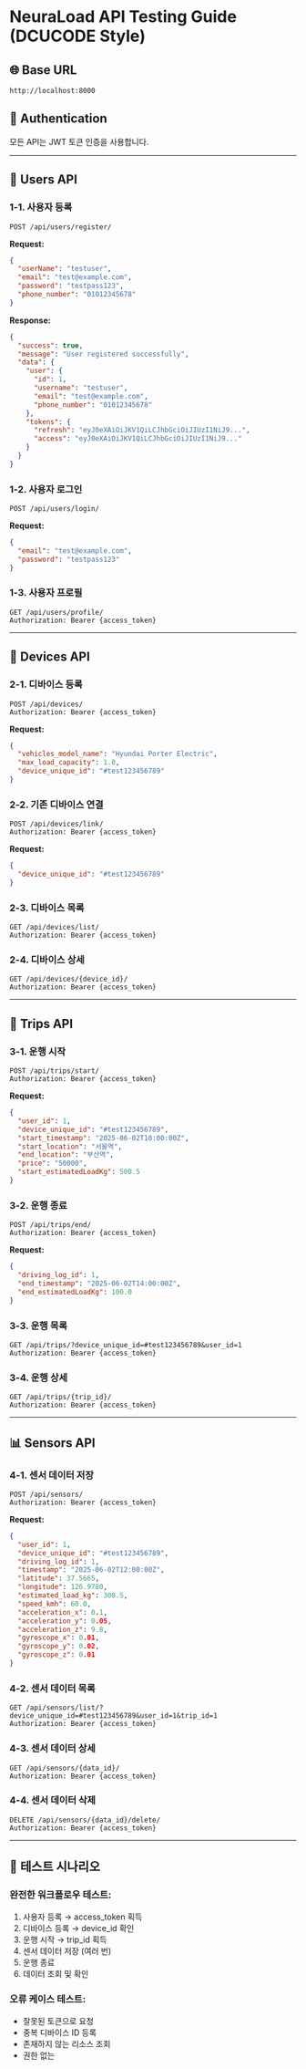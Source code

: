 # NeuraLoad API Testing Guide (DCUCODE Style)

## 🌐 Base URL
```
http://localhost:8000
```

## 🔑 Authentication
모든 API는 JWT 토큰 인증을 사용합니다.

---

## 👤 Users API

### 1-1. 사용자 등록
```
POST /api/users/register/
```

**Request:**
```json
{
  "userName": "testuser",
  "email": "test@example.com",
  "password": "testpass123",
  "phone_number": "01012345678"
}
```

**Response:**
```json
{
  "success": true,
  "message": "User registered successfully",
  "data": {
    "user": {
      "id": 1,
      "username": "testuser",
      "email": "test@example.com",
      "phone_number": "01012345678"
    },
    "tokens": {
      "refresh": "eyJ0eXAiOiJKV1QiLCJhbGciOiJIUzI1NiJ9...",
      "access": "eyJ0eXAiOiJKV1QiLCJhbGciOiJIUzI1NiJ9..."
    }
  }
}
```

### 1-2. 사용자 로그인
```
POST /api/users/login/
```

**Request:**
```json
{
  "email": "test@example.com",
  "password": "testpass123"
}
```

### 1-3. 사용자 프로필
```
GET /api/users/profile/
Authorization: Bearer {access_token}
```

---

## 🚛 Devices API

### 2-1. 디바이스 등록
```
POST /api/devices/
Authorization: Bearer {access_token}
```

**Request:**
```json
{
  "vehicles_model_name": "Hyundai Porter Electric",
  "max_load_capacity": 1.0,
  "device_unique_id": "#test123456789"
}
```

### 2-2. 기존 디바이스 연결
```
POST /api/devices/link/
Authorization: Bearer {access_token}
```

**Request:**
```json
{
  "device_unique_id": "#test123456789"
}
```

### 2-3. 디바이스 목록
```
GET /api/devices/list/
Authorization: Bearer {access_token}
```

### 2-4. 디바이스 상세
```
GET /api/devices/{device_id}/
Authorization: Bearer {access_token}
```

---

## 🚗 Trips API

### 3-1. 운행 시작
```
POST /api/trips/start/
Authorization: Bearer {access_token}
```

**Request:**
```json
{
  "user_id": 1,
  "device_unique_id": "#test123456789",
  "start_timestamp": "2025-06-02T10:00:00Z",
  "start_location": "서울역",
  "end_location": "부산역",
  "price": "50000",
  "start_estimatedLoadKg": 500.5
}
```

### 3-2. 운행 종료
```
POST /api/trips/end/
Authorization: Bearer {access_token}
```

**Request:**
```json
{
  "driving_log_id": 1,
  "end_timestamp": "2025-06-02T14:00:00Z",
  "end_estimatedLoadKg": 100.0
}
```

### 3-3. 운행 목록
```
GET /api/trips/?device_unique_id=#test123456789&user_id=1
Authorization: Bearer {access_token}
```

### 3-4. 운행 상세
```
GET /api/trips/{trip_id}/
Authorization: Bearer {access_token}
```

---

## 📊 Sensors API

### 4-1. 센서 데이터 저장
```
POST /api/sensors/
Authorization: Bearer {access_token}
```

**Request:**
```json
{
  "user_id": 1,
  "device_unique_id": "#test123456789",
  "driving_log_id": 1,
  "timestamp": "2025-06-02T12:00:00Z",
  "latitude": 37.5665,
  "longitude": 126.9780,
  "estimated_load_kg": 300.5,
  "speed_kmh": 60.0,
  "acceleration_x": 0.1,
  "acceleration_y": 0.05,
  "acceleration_z": 9.8,
  "gyroscope_x": 0.01,
  "gyroscope_y": 0.02,
  "gyroscope_z": 0.01
}
```

### 4-2. 센서 데이터 목록
```
GET /api/sensors/list/?device_unique_id=#test123456789&user_id=1&trip_id=1
Authorization: Bearer {access_token}
```

### 4-3. 센서 데이터 상세
```
GET /api/sensors/{data_id}/
Authorization: Bearer {access_token}
```

### 4-4. 센서 데이터 삭제
```
DELETE /api/sensors/{data_id}/delete/
Authorization: Bearer {access_token}
```

---

## 🎯 테스트 시나리오

### 완전한 워크플로우 테스트:
1. 사용자 등록 → access_token 획득
2. 디바이스 등록 → device_id 확인
3. 운행 시작 → trip_id 획득
4. 센서 데이터 저장 (여러 번)
5. 운행 종료
6. 데이터 조회 및 확인

### 오류 케이스 테스트:
- 잘못된 토큰으로 요청
- 중복 디바이스 ID 등록
- 존재하지 않는 리소스 조회
- 권한 없는 
